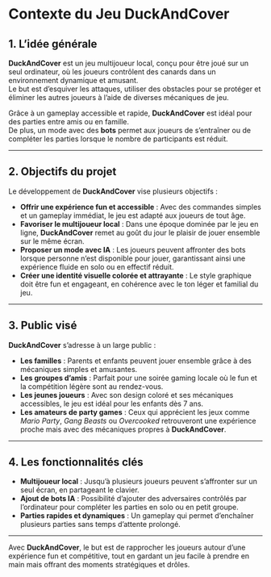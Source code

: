 # Contexte du Jeu DuckAndCover

## 1. L’idée générale
**DuckAndCover** est un jeu multijoueur local, conçu pour être joué sur un seul ordinateur, où les joueurs contrôlent des canards dans un environnement dynamique et amusant.  
Le but est d’esquiver les attaques, utiliser des obstacles pour se protéger et éliminer les autres joueurs à l’aide de diverses mécaniques de jeu.  

Grâce à un gameplay accessible et rapide, **DuckAndCover** est idéal pour des parties entre amis ou en famille.  
De plus, un mode avec des **bots** permet aux joueurs de s’entraîner ou de compléter les parties lorsque le nombre de participants est réduit.

---

## 2. Objectifs du projet
Le développement de **DuckAndCover** vise plusieurs objectifs :

- **Offrir une expérience fun et accessible** : Avec des commandes simples et un gameplay immédiat, le jeu est adapté aux joueurs de tout âge.
- **Favoriser le multijoueur local** : Dans une époque dominée par le jeu en ligne, **DuckAndCover** remet au goût du jour le plaisir de jouer ensemble sur le même écran.
- **Proposer un mode avec IA** : Les joueurs peuvent affronter des bots lorsque personne n’est disponible pour jouer, garantissant ainsi une expérience fluide en solo ou en effectif réduit.
- **Créer une identité visuelle colorée et attrayante** : Le style graphique doit être fun et engageant, en cohérence avec le ton léger et familial du jeu.

---

## 3. Public visé
**DuckAndCover** s’adresse à un large public :

- **Les familles** : Parents et enfants peuvent jouer ensemble grâce à des mécaniques simples et amusantes.
- **Les groupes d’amis** : Parfait pour une soirée gaming locale où le fun et la compétition légère sont au rendez-vous.
- **Les jeunes joueurs** : Avec son design coloré et ses mécaniques accessibles, le jeu est idéal pour les enfants dès 7 ans.
- **Les amateurs de party games** : Ceux qui apprécient les jeux comme *Mario Party*, *Gang Beasts* ou *Overcooked* retrouveront une expérience proche mais avec des mécaniques propres à **DuckAndCover**.

---

## 4. Les fonctionnalités clés
- **Multijoueur local** : Jusqu’à plusieurs joueurs peuvent s’affronter sur un seul écran, en partageant le clavier.
- **Ajout de bots IA** : Possibilité d’ajouter des adversaires contrôlés par l’ordinateur pour compléter les parties en solo ou en petit groupe.
- **Parties rapides et dynamiques** : Un gameplay qui permet d’enchaîner plusieurs parties sans temps d’attente prolongé.

---

Avec **DuckAndCover**, le but est de rapprocher les joueurs autour d’une expérience fun et compétitive, tout en gardant un jeu facile à prendre en main mais offrant des moments stratégiques et drôles.
